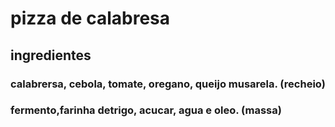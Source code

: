 # pizza de calabresa
## ingredientes

### calabrersa, cebola, tomate, oregano, queijo musarela. (recheio)
### fermento,farinha detrigo, acucar, agua e oleo. (massa)